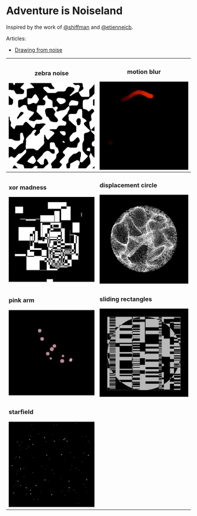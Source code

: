 # Adventure is Noiseland

Inspired by the work of [@shiffman](https://twitter.com/shiffman) and [@etiennejcb](https://twitter.com/etiennejcb).

Articles:

- [Drawing from noise](https://necessarydisorder.wordpress.com/2017/11/15/drawing-from-noise-and-then-making-animated-loopy-gifs-from-there/)

| <h3>zebra noise</h3>![zebra noise](./101_zebranoise/small.gif)  | <h3>motion blur</h3>![motion blur](./104_motion_blur/small.gif)                         |
| --------------------------------------------------------------- | --------------------------------------------------------------------------------------- |
| <h3>xor madness</h3>![xor madness](./201_xor_madness/small.gif) | <h3>displacement circle</h3>![displacement circle](./102_displacement_circle/small.gif) |
| <h3>pink arm</h3>![pink arm](./200_pink_arm/small.gif)          | <h3>sliding rectangles</h3>![sliding rectangles](./103_sliding_rectangles/small.gif)    |
| <h3>starfield</h3>![starfield](./001_starfield/small.gif)       |                                                                                         |
